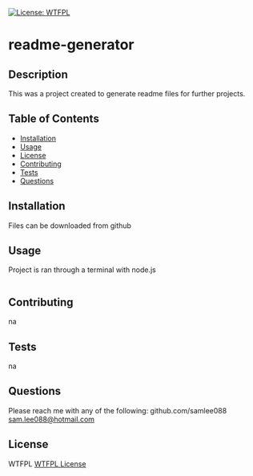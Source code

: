 [![License: WTFPL](https://img.shields.io/badge/License-WTFPL-brightgreen.svg)](http://www.wtfpl.net/about/)

# readme-generator

## Description

This was a project created to generate readme files for further projects.

## Table of Contents

- [Installation](#installation)
- [Usage](#usage)
- [License](#license)
- [Contributing](#contributing)
- [Tests](#tests)
- [Questions](#questions)

## Installation

Files can be downloaded from github

## Usage

Project is ran through a terminal with node.js

![]()

## Contributing

na

## Tests

na

## Questions

Please reach me with any of the following:
github.com/samlee088
sam.lee088@hotmail.com

## License

WTFPL
[WTFPL License](http://www.wtfpl.net/about/)
